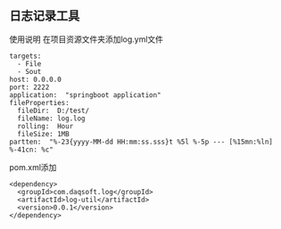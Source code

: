    日志记录工具
----
使用说明
在项目资源文件夹添加log.yml文件


```+yaml
targets:
  - File
  - Sout
host: 0.0.0.0
port: 2222
application:  "springboot application"
fileProperties:
  fileDir:  D:/test/
  fileName: log.log
  rolling:  Hour
  fileSize: 1MB
partten:  "%-23{yyyy-MM-dd HH:mm:ss.sss}t %5l %-5p --- [%15mn:%ln] %-41cn: %c"
```

pom.xml添加
```+xml
<dependency>
  <groupId>com.daqsoft.log</groupId>
  <artifactId>log-util</artifactId>
  <version>0.0.1</version>
</dependency>
```